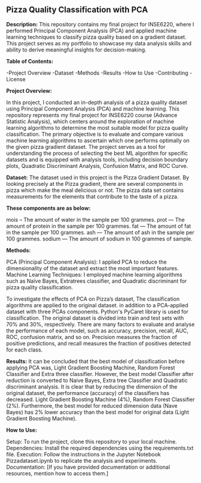 ## Pizza Quality Classification with PCA

**Description:**
This repository contains my final project for INSE6220, where I performed Principal Component Analysis (PCA) and applied machine learning techniques to classify pizza quality based on a gradient dataset. This project serves as my portfolio to showcase my data analysis skills and ability to derive meaningful insights for decision-making.

**Table of Contents:**

-Project Overview
-Dataset
-Methods
-Results
-How to Use
-Contributing
-License


**Project Overview:**

In this project, I conducted an in-depth analysis of a pizza quality dataset using Principal Component Analysis (PCA) and machine learning. This repository represents my final project for INSE6220 course (Advance Statistic Analysis), which centers around the exploration of machine learning algorithms to determine the most suitable model for pizza quality classification. The primary objective is to evaluate and compare various machine learning algorithms to ascertain which one performs optimally on the given pizza gradient dataset. The project serves as a tool for understanding the process of selecting the best ML algorithm for specific datasets and is equipped with analysis tools, including decision boundary plots, Quadratic Discriminant Analysis, Confusion Matrix, and ROC Curve.



**Dataset:**
The dataset used in this project is the Pizza Gradient Dataset. By looking precisely at the Pizza gradient, there are several components in pizza which make the meal delicious or not. The pizza data set contains measurements for the elements that contribute to the taste of a pizza. 

**These components are as below:**

mois – The amount of water in the sample per 100 grammes.
prot — The amount of protein in the sample per 100 grammes.
fat — The amount of fat in the sample per 100 grammes. ash — The amount of ash in the sample per 100 grammes.
sodium — The amount of sodium in 100 grammes of sample.

**Methods:**

PCA (Principal Component Analysis): I applied PCA to reduce the dimensionality of the dataset and extract the most important features.
Machine Learning Techniques: I employed machine learning algorithms such as Naïve Bayes, Extratrees classifier, and Quadratic discriminant for pizza quality classification.


To investigate the effects of PCA on Pizza’s dataset, The classification algorithms are applied to the original dataset. in addition to a PCA-applied dataset with three PCAs components. Python's PyCaret library is used for classification. The original dataset is divided into train and test sets with 70% and 30%, respectively.
There are many factors to evaluate and analyse the performance of each model, such as accuracy, precision, recall, AUC, ROC, confusion matrix, and so on. Precision measures the fraction of positive predictions, and recall measures the fraction of positives detected for each class.




**Results:**
It can be concluded that the best model of classification before applying PCA was, Light Gradient Boosting Machine, Random Forest Classifier and Extra three classifier. However,  the best model Classifier after reduction is converted to Naive Bayes, Extra tree Classifier and Quadratic discriminant analysis.
It is clear that by reducing the dimension of the original dataset, the performance (accuracy) of the classifiers has decreased. Light Gradient Boosting Machine (4%), Random Forest Classifier (2%). Furthermore, the best model for reduced dimension data (Nave Bayes) has 2% lower accuracy than the best model for original data (Light Gradient Boosting Machine).


**How to Use:**

Setup: To run the project, clone this repository to your local machine.
Dependencies: Install the required dependencies using the requirements.txt file.
Execution: Follow the instructions in the Jupyter Notebook Pizzadataset.ipynb to replicate the analysis and experiments.
Documentation: [If you have provided documentation or additional resources, mention how to access them.]

